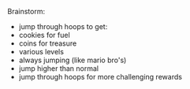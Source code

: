 Brainstorm:
- jump through hoops to get:
- cookies for fuel
- coins for treasure
- various levels
- always jumping (like mario bro's)
- jump higher than normal
- jump through hoops for more challenging rewards